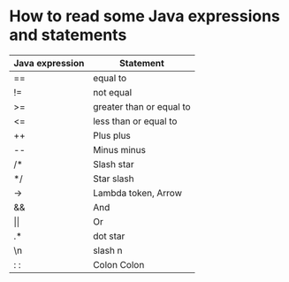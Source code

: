 # How to read some Java expressions and statements

| Java expression | Statement |
|---|---|
| == | equal to |
| != | not equal |
| >= | greater than or equal to |
| <= | less than or equal to |
| ++ |Plus plus|
|--| Minus minus|
| /* |	Slash star|
| */ |	Star slash|
| -> |	Lambda token, Arrow|
| &&| 	And|
| \|\|  |	Or |
| .* | dot star|
| \n  | slash n |
| : :  | Colon Colon |
